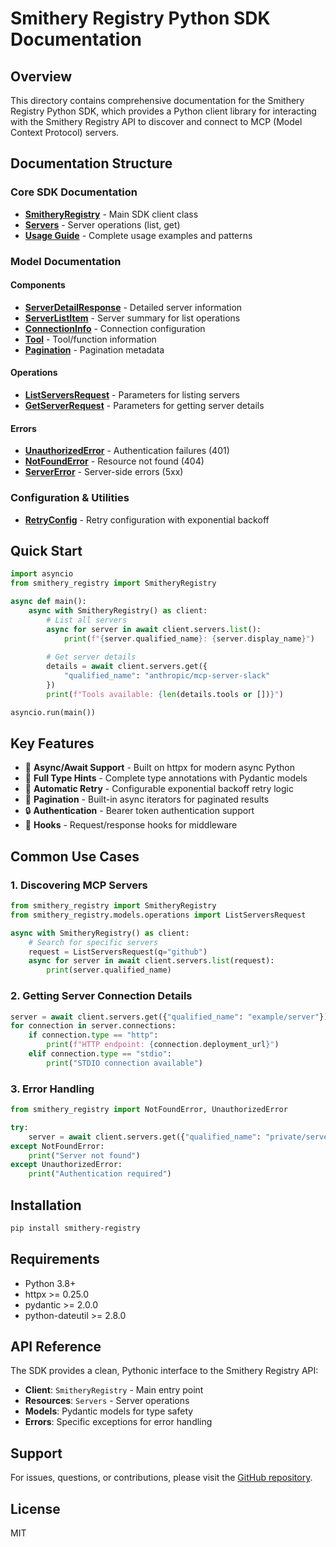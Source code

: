 # Smithery Registry Python SDK Documentation

## Overview

This directory contains comprehensive documentation for the Smithery Registry Python SDK, which provides a Python client library for interacting with the Smithery Registry API to discover and connect to MCP (Model Context Protocol) servers.

## Documentation Structure

### Core SDK Documentation

- **[SmitheryRegistry](./sdks/smitheryregistry/README.md)** - Main SDK client class
- **[Servers](./sdks/servers/README.md)** - Server operations (list, get)
- **[Usage Guide](./USAGE.md)** - Complete usage examples and patterns

### Model Documentation

#### Components
- **[ServerDetailResponse](./models/components/serverdetailresponse.md)** - Detailed server information
- **[ServerListItem](./models/components/serverlistitem.md)** - Server summary for list operations
- **[ConnectionInfo](./models/components/connectioninfo.md)** - Connection configuration
- **[Tool](./models/components/tool.md)** - Tool/function information
- **[Pagination](./models/components/pagination.md)** - Pagination metadata

#### Operations
- **[ListServersRequest](./models/operations/listserversrequest.md)** - Parameters for listing servers
- **[GetServerRequest](./models/operations/getserverrequest.md)** - Parameters for getting server details

#### Errors
- **[UnauthorizedError](./models/errors/unauthorizederror.md)** - Authentication failures (401)
- **[NotFoundError](./models/errors/notfounderror.md)** - Resource not found (404)
- **[ServerError](./models/errors/servererror.md)** - Server-side errors (5xx)

### Configuration & Utilities
- **[RetryConfig](./lib/utils/retryconfig.md)** - Retry configuration with exponential backoff

## Quick Start

```python
import asyncio
from smithery_registry import SmitheryRegistry

async def main():
    async with SmitheryRegistry() as client:
        # List all servers
        async for server in await client.servers.list():
            print(f"{server.qualified_name}: {server.display_name}")
        
        # Get server details
        details = await client.servers.get({
            "qualified_name": "anthropic/mcp-server-slack"
        })
        print(f"Tools available: {len(details.tools or [])}")

asyncio.run(main())
```

## Key Features

- 🚀 **Async/Await Support** - Built on httpx for modern async Python
- 📄 **Full Type Hints** - Complete type annotations with Pydantic models
- 🔄 **Automatic Retry** - Configurable exponential backoff retry logic
- 📖 **Pagination** - Built-in async iterators for paginated results
- 🔒 **Authentication** - Bearer token authentication support
- 🎣 **Hooks** - Request/response hooks for middleware

## Common Use Cases

### 1. Discovering MCP Servers

```python
from smithery_registry import SmitheryRegistry
from smithery_registry.models.operations import ListServersRequest

async with SmitheryRegistry() as client:
    # Search for specific servers
    request = ListServersRequest(q="github")
    async for server in await client.servers.list(request):
        print(server.qualified_name)
```

### 2. Getting Server Connection Details

```python
server = await client.servers.get({"qualified_name": "example/server"})
for connection in server.connections:
    if connection.type == "http":
        print(f"HTTP endpoint: {connection.deployment_url}")
    elif connection.type == "stdio":
        print("STDIO connection available")
```

### 3. Error Handling

```python
from smithery_registry import NotFoundError, UnauthorizedError

try:
    server = await client.servers.get({"qualified_name": "private/server"})
except NotFoundError:
    print("Server not found")
except UnauthorizedError:
    print("Authentication required")
```

## Installation

```bash
pip install smithery-registry
```

## Requirements

- Python 3.8+
- httpx >= 0.25.0
- pydantic >= 2.0.0
- python-dateutil >= 2.8.0

## API Reference

The SDK provides a clean, Pythonic interface to the Smithery Registry API:

- **Client**: `SmitheryRegistry` - Main entry point
- **Resources**: `Servers` - Server operations
- **Models**: Pydantic models for type safety
- **Errors**: Specific exceptions for error handling

## Support

For issues, questions, or contributions, please visit the [GitHub repository](https://github.com/smithery-ai/sdk).

## License

MIT